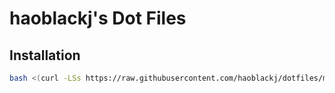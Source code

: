 # haoblackj's Dot Files

## Installation

```bash
bash <(curl -LSs https://raw.githubusercontent.com/haoblackj/dotfiles/main/install.sh)
```